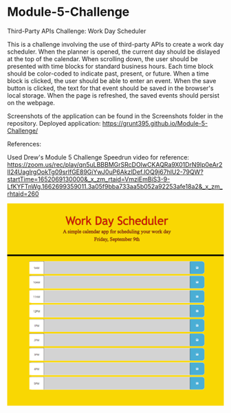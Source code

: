 # Module-5-Challenge
Third-Party APIs Challenge: Work Day Scheduler

This is a challenge involving the use of third-party APIs to create a work day scheduler. When the planner is opened, the current day should be dislayed at the top of the calendar. When scrolling down, the user should be presented with time blocks for standard business hours. Each time block should be color-coded to indicate past, present, or future. When a time block is clicked, the user should be able to enter an event. When the save button is clicked, the text for that event should be saved in the browser's local storage. When the page is refreshed, the saved events should persist on the webpage.

Screenshots of the application can be found in the Screenshots folder in the repository.
Deployed application: https://grunt395.github.io/Module-5-Challenge/

References:

Used Drew's Module 5 Challenge Speedrun video for reference:
https://zoom.us/rec/play/qn5uLBBBMGrSRcDOIwCKAQRa9X01DrN9lp0eAr2lI24UaglrgOokTg09srlfGE89GiYwJ0uP6AkzlDef.lOQ9j67hlU2-79QW?startTime=1652069130000&_x_zm_rtaid=VmziEmBiS3-9-LfKYFTnWg.1662699359011.3a05f9bba733aa5b052a92253afe18a2&_x_zm_rhtaid=260

![alt text](https://github.com/Grunt395/Module-5-Challenge/blob/main/Screenshots/Screenshot.png?raw=true)